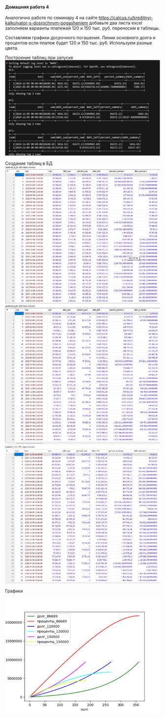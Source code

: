 #### Домашняя работа 4

Аналогично работе по семинару 4 на сайте https://calcus.ru/kreditnyj-kalkulyator-s-dosrochnym-pogasheniem добавьте два листа excel 
заполняем варианты платежей 120 и 150 тыс. руб. переносим в таблицы.

Составляем графики досрочного погашения. Линии основного долга и процентов если платеж будет 120 и 150 тыс. руб. Используем разные цвета.

Построение таблиц при запуске
![запуск](запуск.jpg)

Создание таблиц в БД
![etl_2a](etl_2a.jpg)
![etl_2b](etl_2b.jpg)
![etl_2c](etl_2c.jpg)

Графики

![table](table.jpg)

